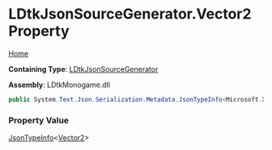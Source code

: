 # LDtkJsonSourceGenerator\.Vector2 Property

[Home](../../../README.md)

**Containing Type**: [LDtkJsonSourceGenerator](../README.md)

**Assembly**: LDtkMonogame\.dll

```csharp
public System.Text.Json.Serialization.Metadata.JsonTypeInfo<Microsoft.Xna.Framework.Vector2> Vector2 { get; }
```

### Property Value

[JsonTypeInfo](https://docs.microsoft.com/en-us/dotnet/api/system.text.json.serialization.metadata.jsontypeinfo-1)\<[Vector2](https://docs.microsoft.com/en-us/dotnet/api/microsoft.xna.framework.vector2)\>

